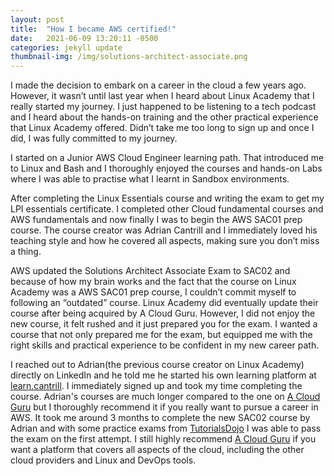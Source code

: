 ```yaml
---
layout: post
title:  "How I became AWS certified!"
date:   2021-06-09 13:20:11 -0500
categories: jekyll update
thumbnail-img: /img/solutions-architect-associate.png
---
```

I made the decision to embark on a career in the cloud a few years ago. However, it wasn’t until last year when I heard about Linux Academy that I really started my journey. I just happened to be listening to a tech podcast and I heard about the hands-on training and the other practical experience that Linux Academy offered. Didn’t take me too long to sign up and once I did, I was fully committed to my journey.

I started on a Junior AWS Cloud Engineer learning path. That introduced me to Linux and Bash and I thoroughly enjoyed the courses and hands-on Labs where I was able to practise what I learnt in Sandbox environments.

After completing the Linux Essentials course and writing the exam to get my LPI essentials certificate. I completed other Cloud fundamental courses and AWS fundamentals and now finally I was to begin the AWS SAC01 prep course. The course creator was Adrian Cantrill and I immediately loved his teaching style and how he covered all aspects, making sure you don’t miss a thing. 

AWS updated the Solutions Architect Associate Exam to SAC02 and because of how my brain works and the fact that  the course on Linux Academy was a AWS SAC01 prep course, I couldn’t commit myself to following an “outdated” course. Linux Academy did eventually update their course after being acquired by A Cloud Guru. However, I did not enjoy the new course, it felt rushed and it just prepared you for the exam. I wanted a course that not only prepared me for the exam, but equipped me with the right skills and practical experience to be confident in my new career path.

I reached out to Adrian(the previous course creator on Linux Academy) directly on LinkedIn and he told me he started his own learning platform at [learn.cantrill][learncantrill]. I immediately signed up and took my time completing the course. Adrian's courses are much longer compared to the one on [A Cloud Guru][acloudguru] but I thoroughly recommend it if you really want to pursue a career in AWS. It took me around 3 months to complete the new SAC02 course by Adrian and with some practice exams from [TutorialsDojo][tutorialsdojo] I was able to pass the exam on the first attempt. I still highly recommend [A Cloud Guru][acloudguru] if you want a platform that covers all aspects of the cloud, including the other cloud providers and Linux and DevOps tools. 


[tutorialsdojo]: https://tutorialsdojo.com/
[acloudguru]:   https://acloudguru.com/
[learncantrill]: https://learn.cantrill.io/
